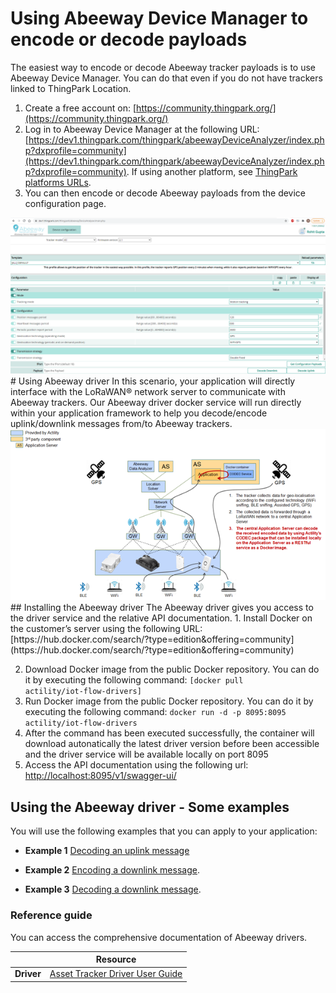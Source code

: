 
# Using Abeeway Device Manager to encode or decode payloads
The easiest way to encode or decode Abeeway tracker payloads is to use Abeeway Device Manager. You can do that even if you do not have trackers linked to ThingPark Location.
 
1. Create a free account on: [https://community.thingpark.org/](https://community.thingpark.org/)
2. Log in to Abeeway Device Manager at the following URL: [https://dev1.thingpark.com/thingpark/abeewayDeviceAnalyzer/index.php?dxprofile=community](https://dev1.thingpark.com/thingpark/abeewayDeviceAnalyzer/index.php?dxprofile=community). If using another platform, see [ThingPark platforms URLs](/D-Reference/ThingParkLocationURLs/).
3. You can then encode or decode Abeeway payloads from the device configuration page.
<img src="./images/ADM_device_configuration_encode_decode_payloads.png" border="0" />
# Using Abeeway driver
In this scenario, your application will directly interface with the LoRaWAN® network server to communicate with Abeeway trackers.
Our Abeeway driver docker service will run directly within your application framework to help you decode/encode uplink/downlink messages from/to Abeeway trackers.
<img src="./images/AbeewayDriver.png" border="0" />
## Installing the Abeeway driver
The Abeeway driver gives you access to the driver service and the relative API documentation.
1. Install Docker on the customer’s server using the following URL:<br/>[https://hub.docker.com/search/?type=edition&offering=community](https://hub.docker.com/search/?type=edition&offering=community)<br/>

2. Download Docker image from the public Docker repository. You can do it by executing the following command:
<code>[docker pull actility/iot-flow-drivers]</code>
3. Run Docker image from the public Docker repository. You can do it by executing the following command:
<code>docker run -d -p 8095:8095 actility/iot-flow-drivers</code>
4. After the command has been executed successfully, the container will download autonatically the latest driver version before been accessible and the driver service will be available locally on port 8095
5. Access the API documentation using the following url:
[http://localhost:8095/v1/swagger-ui/](http://localhost:8095/v1/swagger-ui/)

## Using the Abeeway driver - Some examples
You will use the following examples that you can apply to your application:
* **Example 1** [Decoding an uplink message](/C-Procedure-Topics/DecodeUplinkMessage_T/)<br/>

* **Example 2** [Encoding a downlink message](/C-Procedure-Topics/EncodeDownlinkMessage_T/).
* **Example 3** [Decoding a downlink message](/C-Procedure-Topics/DecodeDownlinkMessage_T/).

### Reference guide
You can access the comprehensive documentation of Abeeway drivers.

|  | Resource | 
| - | -------- | 
| **Driver** | [Asset Tracker Driver User Guide](/D-Reference/DocLibrary_R/#reference-guides-and-tools) | 
